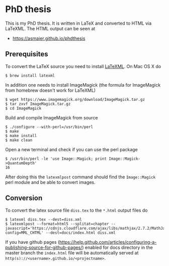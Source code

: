 # PhD thesis
This is my PhD thesis. It is written in LaTeX and converted to HTML via LaTeXML.
The HTML output can be seen at

 - https://asmaier.github.io/phdthesis

## Prerequisites
To convert the LaTeX source you need to install [LaTeXML](http://dlmf.nist.gov/LaTeXML/). On Mac OS X do

    $ brew install latexml

In addition one needs to install ImageMagick (the formula for ImageMagick from homebrew doesn't work for LaTeXML)

    $ wget https://www.imagemagick.org/download/ImageMagick.tar.gz
    $ tar zxvf ImageMagick.tar.gz
    $ cd ImageMagick

Build and compile ImageMagick from source

    $ ./configure --with-perl=/usr/bin/perl
    $ make
    $ make install
    $ make clean

Open a new terminal and check if you can use the perl package

    $ /usr/bin/perl -le 'use Image::Magick; print Image::Magick->QuantumDepth'
    16

After doing this the `latexmlpost` command should find the `Image::Magick` perl module and be able to convert images.

## Conversion
To convert the latex source file `diss.tex` to the `*.html` output files do

    $ latexml diss.tex --dest=diss.xml
    $ latexmlpost --format=html5 --splitat=chapter --javascript='https://cdnjs.cloudflare.com/ajax/libs/mathjax/2.7.2/MathJax.js?config=MML_CHTML' --dest=docs/index.html diss.xml

If you have github pages (https://help.github.com/articles/configuring-a-publishing-source-for-github-pages/) enabled for docs directory in the master branch
the `index.html` file will be automatically served at `http(s)://<username>.github.io/<projectname>`.
